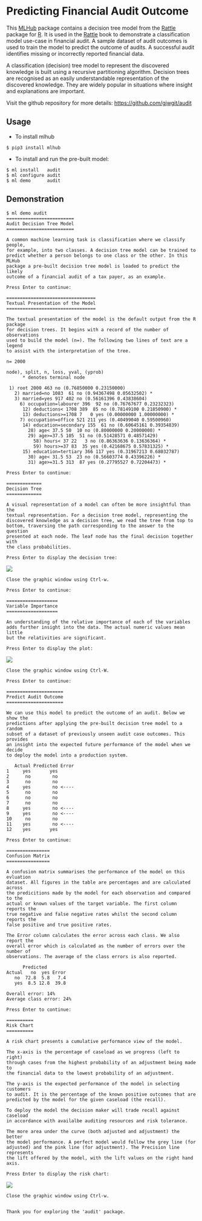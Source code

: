 Predicting Financial Audit Outcome
==================================

This [MLHub](https://mlhub.ai) package contains a decision tree model
from the [Rattle](https://rattle.togaware.com) package for
[R](https://r-project.org). It is used in the
[Rattle](https://bit.ly/rattle_data_mining) book to demonstrate a
classification model use-case in financial audit.  A sample dataset of
audit outcomes is used to train the model to predict the outcome of
audits. A successful audit identifies missing or incorrectly reported
financial data.

A classification (decision) tree model to represent the discovered
knowledge is built using a recursive partitioning algorithm. Decision
trees are recognised as an easily understandable representation of the
discovered knowledge. They are widely popular in situations where
insight and explanations are important.

Visit the github repository for more details:
<https://github.com/gjwgit/audit>

Usage
-----

- To install mlhub

```console
$ pip3 install mlhub
```

- To install and run the pre-built model:

```console
$ ml install   audit
$ ml configure audit
$ ml demo      audit
```

Demonstration
-------------

```console
$ ml demo audit
=========================
Audit Decision Tree Model
=========================

A common machine learning task is classification where we classify people,
for example, into two classes. A decision tree model can be trained to
predict whether a person belongs to one class or the other. In this MLHub
package a pre-built decision tree model is loaded to predict the likely
outcome of a financial audit of a tax payer, as an example.

Press Enter to continue: 

=================================
Textual Presentation of the Model
=================================

The textual presentation of the model is the default output from the R package
for decision trees. It begins with a record of the number of observations
used to build the model (n=). The following two lines of text are a legend
to assist with the interpretation of the tree.

n= 2000 

node), split, n, loss, yval, (yprob)
      * denotes terminal node

 1) root 2000 463 no (0.76850000 0.23150000)  
   2) married=no 1083  61 no (0.94367498 0.05632502) *
   3) married=yes 917 402 no (0.56161396 0.43838604)  
     6) occupation=labourer 396  92 no (0.76767677 0.23232323)  
      12) deductions< 1708 389  85 no (0.78149100 0.21850900) *
      13) deductions>=1708 7   0 yes (0.00000000 1.00000000) *
     7) occupation=office 521 211 yes (0.40499040 0.59500960)  
      14) education=secondary 155  61 no (0.60645161 0.39354839)  
        28) age< 37.5 50  10 no (0.80000000 0.20000000) *
        29) age>=37.5 105  51 no (0.51428571 0.48571429)  
          58) hours< 37 22   3 no (0.86363636 0.13636364) *
          59) hours>=37 83  35 yes (0.42168675 0.57831325) *
      15) education=tertiary 366 117 yes (0.31967213 0.68032787)  
        30) age< 31.5 53  23 no (0.56603774 0.43396226) *
        31) age>=31.5 313  87 yes (0.27795527 0.72204473) *

Press Enter to continue: 

=============
Decision Tree
=============

A visual representation of a model can often be more insightful than the
textual representation. For a decision tree model, representing the
discovered knowledge as a decision tree, we read the tree from top to
bottom, traversing the path corresponding to the answer to the question
presented at each node. The leaf node has the final decision together with
the class probabilities.

Press Enter to display the decision tree: 
```

![](audit_rpart_model.png)

```console
Close the graphic window using Ctrl-w.

Press Enter to continue: 

===================
Variable Importance
===================

An understanding of the relative importance of each of the variables
adds further insight into the data. The actual numeric values mean little
but the relativities are significant.

Press Enter to display the plot: 
```

![](audit_rpart_varimp.png)

```console
Close the graphic window using Ctrl-W.

Press Enter to continue: 

=====================
Predict Audit Outcome
=====================

We can use this model to predict the outcome of an audit. Below we show the
predictions after applying the pre-built decision tree model to a random
subset of a dataset of previously unseen audit case outcomes. This provides
an insight into the expected future performance of the model when we decide
to deploy the model into a production system.

   Actual Predicted Error
1     yes       yes      
2      no        no      
3      no        no      
4     yes        no <----
5      no        no      
6      no        no      
7      no        no      
8     yes        no <----
9     yes        no <----
10     no        no      
11    yes        no <----
12    yes       yes      

Press Enter to continue: 

================
Confusion Matrix
================

A confusion matrix summarises the performance of the model on this evluation
dataset. All figures in the table are percentages and are calculated across
the predicitions made by the model for each observation and compared to the
actual or known values of the target variable. The first column reports the
true negative and false negative rates whilst the second column reports the
false positive and true positive rates.

The Error column calculates the error across each class. We also report the
overall error which is calculated as the number of errors over the number of
observations. The average of the class errors is also reported. 

      Predicted
Actual   no  yes Error
   no  72.8  5.8   7.4
   yes  8.5 12.8  39.8

Overall error: 14%
Average class error: 24%

Press Enter to continue: 

==========
Risk Chart
==========

A risk chart presents a cumulative performance view of the model.

The x-axis is the percentage of caseload as we progress (left to right)
through cases from the highest probability of an adjustment being made to
the financial data to the lowest probability of an adjustment.

The y-axis is the expected performance of the model in selecting customers
to audit. It is the percentage of the known positive outcomes that are
predicted by the model for the given caseload (the recall).

To deploy the model the decision maker will trade recall against caseload
in accordance with availalbe auditing resources and risk tolerance.

The more area under the curve (both adjusted and adjustment) the better
the model performance. A perfect model would follow the grey line (for
adjusted) and the pink line (for adjustment). The Precision line represents
the lift offered by the model, with the lift values on the right hand axis.

Press Enter to display the risk chart: 
```

![](audit_rpart_riskchart.png)

```console
Close the graphic window using Ctrl-w.


Thank you for exploring the 'audit' package.
```
